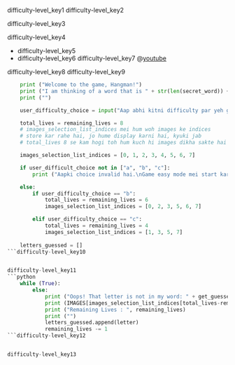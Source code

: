 difficulty-level_key1
difficulty-level_key2


difficulty-level_key3


difficulty-level_key4
- difficulty-level_key5
- difficulty-level_key6
difficulty-level_key7
@[youtube](https://www.youtube.com/watch?v=f-2A-OeYSWA)

difficulty-level_key8
difficulty-level_key9
```python
    print ("Welcome to the game, Hangman!")
    print ("I am thinking of a word that is " + str(len(secret_word)) + " letters long.")
    print ("")

    user_difficulty_choice = input("Aap abhi kitni difficulty par yeh game khelna chahte ho?\na)\tEasy\nb)\tMedium\nc)\tHard\n\nApni choice a, b, ya c ki terms mei batayein\n"))

    total_lives = remaining_lives = 8
    # images_selection_list_indices mei hum woh images ke indices
    # store kar rahe hai, jo hume display karni hai, kyuki jab
    # total_lives 8 se kam hogi toh hum kuch hi images dikha sakte hai

    images_selection_list_indices = [0, 1, 2, 3, 4, 5, 6, 7]

    if user_difficult_choice not in ["a", "b", "c"]:
        print ("Aapki choice invalid hai.\nGame easy mode mei start kar rahe hai")

    else:
        if user_difficulty_choice == "b":
            total_lives = remaining_lives = 6
            images_selection_list_indices = [0, 2, 3, 5, 6, 7]

        elif user_difficulty_choice == "c":
            total_lives = remaining_lives = 4
            images_selection_list_indices = [1, 3, 5, 7]
        
    letters_guessed = []
```difficulty-level_key10


difficulty-level_key11
```python
    while (True):
        else:
            print ("Oops! That letter is not in my word: " + get_guessed_word(secret_word, letters_guessed))
            print (IMAGES[images_selection_list_indices[total_lives-remaining_lives]]) ## <-- CHANGES HERE
            print ("Remaining Lives : ", remaining_lives)
            print ("")
            letters_guessed.append(letter)
            remaining_lives -= 1
```difficulty-level_key12


difficulty-level_key13
